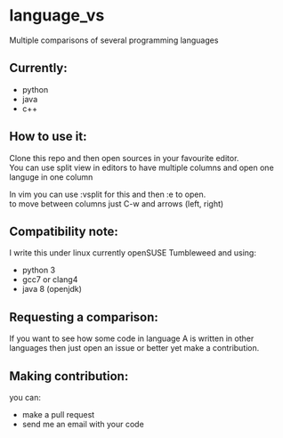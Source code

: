 # language_vs
Multiple comparisons of several programming languages

Currently:
----------
- python
- java
- c++

How to use it:
--------------
Clone this repo and then open sources in your favourite editor.  
You can use split view in editors to have multiple columns and open one languge in one column

In vim you can use :vsplit for this and then :e to open.  
to move between columns just C-w and arrows (left, right)

Compatibility note:
------------------
I write this under linux currently openSUSE Tumbleweed and using:
- python 3
- gcc7 or clang4
- java 8 (openjdk)

Requesting a comparison:
------------------------
If you want to see how some code in language A is written in other languages then just open an issue or better yet make a contribution.

Making contribution:
--------------------
you can:
- make a pull request
- send me an email with your code


